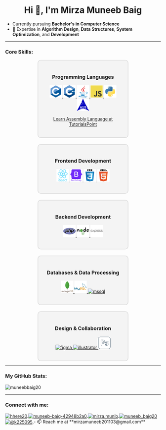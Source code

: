 <h1 align="center">Hi 👋, I'm Mirza Muneeb Baig</h1>

- Currently pursuing **Bachelor's in Computer Science**  
- 💬 Expertise in **Algorithm Design**, **Data Structures**, **System Optimization**, and **Development**

---

### Core Skills:

<div style="display: flex; flex-wrap: wrap; justify-content: center; gap: 20px;">

  <div style="width: 250px; text-align: center; padding: 20px; border: 2px solid #ddd; border-radius: 10px; background-color: #f4f4f4;">
    <h3>Programming Languages</h3>
    <p align="center">
      <a href="https://www.cprogramming.com/" target="_blank" rel="noreferrer"> 
        <img src="https://raw.githubusercontent.com/devicons/devicon/master/icons/c/c-original.svg" alt="c" width="40" height="40"/> 
      </a>
      <a href="https://www.w3schools.com/cpp/" target="_blank" rel="noreferrer"> 
        <img src="https://raw.githubusercontent.com/devicons/devicon/master/icons/cplusplus/cplusplus-original.svg" alt="cplusplus" width="40" height="40"/> 
      </a>
      <a href="https://www.java.com" target="_blank" rel="noreferrer"> 
        <img src="https://raw.githubusercontent.com/devicons/devicon/master/icons/java/java-original.svg" alt="java" width="40" height="40"/> 
      </a>
      <a href="https://developer.mozilla.org/en-US/docs/Web/JavaScript" target="_blank" rel="noreferrer"> 
        <img src="https://raw.githubusercontent.com/devicons/devicon/master/icons/javascript/javascript-original.svg" alt="javascript" width="40" height="40"/> 
      </a>
      <a href="https://www.python.org" target="_blank" rel="noreferrer"> 
        <img src="https://raw.githubusercontent.com/devicons/devicon/master/icons/python/python-original.svg" alt="python" width="40" height="40"/> 
      </a>
      <a href="https://www.learn-mips.com" target="_blank" rel="noreferrer"> 
        <img src="https://raw.githubusercontent.com/devicons/devicon/master/icons/assembly/assembly-original.svg" alt="asm" width="40" height="40"/> 
      </a>
    </p>
    <p><a href="https://www.tutorialspoint.com/assembly_programming/index.htm" target="_blank">Learn Assembly Language at TutorialsPoint</a></p>
  </div>

  <div style="width: 250px; text-align: center; padding: 20px; border: 2px solid #ddd; border-radius: 10px; background-color: #f4f4f4;">
    <h3>Frontend Development</h3>
    <p align="center">
      <a href="https://reactjs.org/" target="_blank" rel="noreferrer"> 
        <img src="https://raw.githubusercontent.com/devicons/devicon/master/icons/react/react-original-wordmark.svg" alt="react" width="40" height="40"/> 
      </a>
      <a href="https://getbootstrap.com" target="_blank" rel="noreferrer"> 
        <img src="https://raw.githubusercontent.com/devicons/devicon/master/icons/bootstrap/bootstrap-plain-wordmark.svg" alt="bootstrap" width="40" height="40"/> 
      </a>
      <a href="https://www.w3schools.com/css/" target="_blank" rel="noreferrer"> 
        <img src="https://raw.githubusercontent.com/devicons/devicon/master/icons/css3/css3-original-wordmark.svg" alt="css3" width="40" height="40"/> 
      </a>
      <a href="https://www.w3schools.com/html/" target="_blank" rel="noreferrer"> 
        <img src="https://raw.githubusercontent.com/devicons/devicon/master/icons/html5/html5-original-wordmark.svg" alt="html5" width="40" height="40"/> 
      </a>
    </p>
  </div>

  <div style="width: 250px; text-align: center; padding: 20px; border: 2px solid #ddd; border-radius: 10px; background-color: #f4f4f4;">
    <h3>Backend Development</h3>
    <p align="center">
      <a href="https://www.php.net" target="_blank" rel="noreferrer"> 
        <img src="https://raw.githubusercontent.com/devicons/devicon/master/icons/php/php-original.svg" alt="php" width="40" height="40"/> 
      </a>
      <a href="https://nodejs.org" target="_blank" rel="noreferrer"> 
        <img src="https://raw.githubusercontent.com/devicons/devicon/master/icons/nodejs/nodejs-original-wordmark.svg" alt="nodejs" width="40" height="40"/> 
      </a>
      <a href="https://expressjs.com" target="_blank" rel="noreferrer"> 
        <img src="https://raw.githubusercontent.com/devicons/devicon/master/icons/express/express-original-wordmark.svg" alt="express" width="40" height="40"/> 
      </a>
    </p>
  </div>

  <div style="width: 250px; text-align: center; padding: 20px; border: 2px solid #ddd; border-radius: 10px; background-color: #f4f4f4;">
    <h3>Databases & Data Processing</h3>
    <p align="center">
      <a href="https://www.mongodb.com/" target="_blank" rel="noreferrer"> 
        <img src="https://raw.githubusercontent.com/devicons/devicon/master/icons/mongodb/mongodb-original-wordmark.svg" alt="mongodb" width="40" height="40"/> 
      </a>
      <a href="https://www.mysql.com/" target="_blank" rel="noreferrer"> 
        <img src="https://raw.githubusercontent.com/devicons/devicon/master/icons/mysql/mysql-original-wordmark.svg" alt="mysql" width="40" height="40"/> 
      </a>
      <a href="https://www.microsoft.com/en-us/sql-server" target="_blank" rel="noreferrer"> 
        <img src="https://www.svgrepo.com/show/303229/microsoft-sql-server-logo.svg" alt="mssql" width="40" height="40"/> 
      </a>
    </p>
  </div>

  <div style="width: 250px; text-align: center; padding: 20px; border: 2px solid #ddd; border-radius: 10px; background-color: #f4f4f4;">
    <h3>Design & Collaboration</h3>
    <p align="center">
      <a href="https://www.figma.com/" target="_blank" rel="noreferrer"> 
        <img src="https://www.vectorlogo.zone/logos/figma/figma-icon.svg" alt="figma" width="40" height="40"/> 
      </a>
      <a href="https://www.adobe.com/in/products/illustrator.html" target="_blank" rel="noreferrer"> 
        <img src="https://www.vectorlogo.zone/logos/adobe_illustrator/adobe_illustrator-icon.svg" alt="illustrator" width="40" height="40"/> 
      </a>
      <a href="https://www.photoshop.com/en" target="_blank" rel="noreferrer"> 
        <img src="https://raw.githubusercontent.com/devicons/devicon/master/icons/photoshop/photoshop-line.svg" alt="photoshop" width="40" height="40"/> 
      </a>
    </p>
  </div>

</div>

---

### My GitHub Stats:
<p><img align="center" src="https://github-readme-stats.vercel.app/api/top-langs?username=muneebbaig20&show_icons=true&locale=en&layout=compact&theme=dark" alt="muneebbaig20" /></p>



---

### Connect with me:
<p align="left">
  <a href="https://twitter.com/hhere20" target="blank">
    <img align="center" src="https://raw.githubusercontent.com/rahuldkjain/github-profile-readme-generator/master/src/images/icons/Social/twitter.svg" alt="hhere20" height="30" width="40" />
  </a>
  <a href="https://linkedin.com/in/muneeb-baig-42948b2a0" target="blank">
    <img align="center" src="https://raw.githubusercontent.com/rahuldkjain/github-profile-readme-generator/master/src/images/icons/Social/linked-in-alt.svg" alt="muneeb-baig-42948b2a0" height="30" width="40" />
  </a>
  <a href="https://fb.com/mirza.munib" target="blank">
    <img align="center" src="https://raw.githubusercontent.com/rahuldkjain/github-profile-readme-generator/master/src/images/icons/Social/facebook.svg" alt="mirza.munib" height="30" width="40" />
  </a>
  <a href="https://instagram.com/muneeb_baig20" target="blank">
    <img align="center" src="https://raw.githubusercontent.com/rahuldkjain/github-profile-readme-generator/master/src/images/icons/Social/instagram.svg" alt="muneeb_baig20" height="30" width="40" />
  </a>
  <a href="https://www.hackerrank.com/@k225095" target="blank">
    <img align="center" src="https://raw.githubusercontent.com/rahuldkjain/github-profile-readme-generator/master/src/images/icons/Social/hackerrank.svg" alt="@k225095" height="30" width="40" />
  </a>
- 📫 Reach me at **mirzamuneeb201103@gmail.com**
</p>
